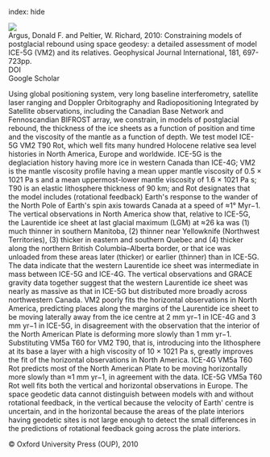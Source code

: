 index: hide

<div class="Citation">
    <div class="Citation-thumb CitationThumb-linked"  data-href="https://doi.org/10.1111/j.1365-246x.2010.04562.x">
      <img src="https://static.claimspace.cloud/climate-study-static/refs/thumbs/5/Argus_and_Peltier_2010-thumb.png" />
    </div>

  <div class="Citation-body">
    <div class="Citation-text">Argus, Donald F. and Peltier, W. Richard, 2010: Constraining models of postglacial rebound using space geodesy: a detailed assessment of model ICE-5G (VM2) and its relatives. <span class="Article-journal">Geophysical Journal International, </span><span class="Article-volume">181, </span>697-723pp.</div>
    <div class="Citation-links">
      <div class="CitationLink" data-href="https://doi.org/10.1111/j.1365-246x.2010.04562.x">
        <div class="CitationLink-icon CitationLink-Doi"></div>
        <div class="CitationLink-text">DOI</div>
      </div>
      <div class="CitationLink" data-href="https://scholar.google.com/scholar?q=10.1111/j.1365-246x.2010.04562.x">
        <div class="CitationLink-icon CitationLink-Scholar"></div>
        <div class="CitationLink-text">Google Scholar</div>
      </div>
    </div>
  </div>
</div>

Using global positioning system, very long baseline interferometry, satellite laser ranging and Doppler Orbitography and Radiopositioning Integrated by Satellite observations, including the Canadian Base Network and Fennoscandian BIFROST array, we constrain, in models of postglacial rebound, the thickness of the ice sheets as a function of position and time and the viscosity of the mantle as a function of depth. We test model ICE-5G VM2 T90 Rot, which well fits many hundred Holocene relative sea level histories in North America, Europe and worldwide. ICE-5G is the deglaciation history having more ice in western Canada than ICE-4G; VM2 is the mantle viscosity profile having a mean upper mantle viscosity of 0.5 × 1021 Pa s and a mean uppermost-lower mantle viscosity of 1.6 × 1021 Pa s; T90 is an elastic lithosphere thickness of 90 km; and Rot designates that the model includes (rotational feedback) Earth's response to the wander of the North Pole of Earth's spin axis towards Canada at a speed of ≈1° Myr−1.  The vertical observations in North America show that, relative to ICE-5G, the Laurentide ice sheet at last glacial maximum (LGM) at ≈26 ka was (1) much thinner in southern Manitoba, (2) thinner near Yellowknife (Northwest Territories), (3) thicker in eastern and southern Quebec and (4) thicker along the northern British Columbia–Alberta border, or that ice was unloaded from these areas later (thicker) or earlier (thinner) than in ICE-5G. The data indicate that the western Laurentide ice sheet was intermediate in mass between ICE-5G and ICE-4G. The vertical observations and GRACE gravity data together suggest that the western Laurentide ice sheet was nearly as massive as that in ICE-5G but distributed more broadly across northwestern Canada.  VM2 poorly fits the horizontal observations in North America, predicting places along the margins of the Laurentide ice sheet to be moving laterally away from the ice centre at 2 mm yr−1 in ICE-4G and 3 mm yr−1 in ICE-5G, in disagreement with the observation that the interior of the North American Plate is deforming more slowly than 1 mm yr−1. Substituting VM5a T60 for VM2 T90, that is, introducing into the lithosphere at its base a layer with a high viscosity of 10 × 1021 Pa s, greatly improves the fit of the horizontal observations in North America. ICE-4G VM5a T60 Rot predicts most of the North American Plate to be moving horizontally more slowly than ≈1 mm yr−1, in agreement with the data.  ICE-5G VM5a T60 Rot well fits both the vertical and horizontal observations in Europe.  The space geodetic data cannot distinguish between models with and without rotational feedback, in the vertical because the velocity of Earth' centre is uncertain, and in the horizontal because the areas of the plate interiors having geodetic sites is not large enough to detect the small differences in the predictions of rotational feedback going across the plate interiors.

<div class="Citation-copy">
&copy; Oxford University Press (OUP), 2010
</div>